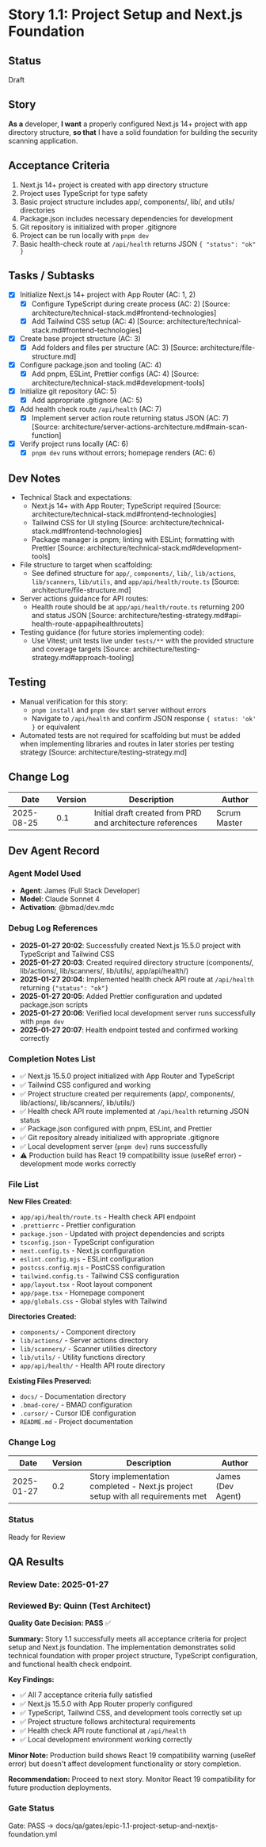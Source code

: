 # Story 1.1: Project Setup and Next.js Foundation

## Status
Draft

## Story
**As a** developer,
**I want** a properly configured Next.js 14+ project with app directory structure,
**so that** I have a solid foundation for building the security scanning application.

## Acceptance Criteria
1. Next.js 14+ project is created with app directory structure
2. Project uses TypeScript for type safety
3. Basic project structure includes app/, components/, lib/, and utils/ directories
4. Package.json includes necessary dependencies for development
5. Git repository is initialized with proper .gitignore
6. Project can be run locally with `pnpm dev`
7. Basic health-check route at `/api/health` returns JSON `{ "status": "ok" }`

## Tasks / Subtasks
- [x] Initialize Next.js 14+ project with App Router (AC: 1, 2)
  - [x] Configure TypeScript during create process (AC: 2) [Source: architecture/technical-stack.md#frontend-technologies]
  - [x] Add Tailwind CSS setup (AC: 4) [Source: architecture/technical-stack.md#frontend-technologies]
- [x] Create base project structure (AC: 3)
  - [x] Add folders and files per structure (AC: 3) [Source: architecture/file-structure.md]
- [x] Configure package.json and tooling (AC: 4)
  - [x] Add pnpm, ESLint, Prettier configs (AC: 4) [Source: architecture/technical-stack.md#development-tools]
- [x] Initialize git repository (AC: 5)
  - [x] Add appropriate .gitignore (AC: 5)
- [x] Add health check route `/api/health` (AC: 7)
  - [x] Implement server action route returning status JSON (AC: 7) [Source: architecture/server-actions-architecture.md#main-scan-function]
- [x] Verify project runs locally (AC: 6)
  - [x] `pnpm dev` runs without errors; homepage renders (AC: 6)

## Dev Notes
- Technical Stack and expectations:
  - Next.js 14+ with App Router; TypeScript required [Source: architecture/technical-stack.md#frontend-technologies]
  - Tailwind CSS for UI styling [Source: architecture/technical-stack.md#frontend-technologies]
  - Package manager is pnpm; linting with ESLint; formatting with Prettier [Source: architecture/technical-stack.md#development-tools]
- File structure to target when scaffolding:
  - See defined structure for `app/`, `components/`, `lib/`, `lib/actions`, `lib/scanners`, `lib/utils`, and `app/api/health/route.ts` [Source: architecture/file-structure.md]
- Server actions guidance for API routes:
  - Health route should be at `app/api/health/route.ts` returning 200 and status JSON [Source: architecture/testing-strategy.md#api-health-route-appapihealthroutets]
- Testing guidance (for future stories implementing code):
  - Use Vitest; unit tests live under `tests/**` with the provided structure and coverage targets [Source: architecture/testing-strategy.md#approach-tooling]

## Testing
- Manual verification for this story:
  - `pnpm install` and `pnpm dev` start server without errors
  - Navigate to `/api/health` and confirm JSON response `{ status: 'ok' }` or equivalent
- Automated tests are not required for scaffolding but must be added when implementing libraries and routes in later stories per testing strategy [Source: architecture/testing-strategy.md]

## Change Log
| Date | Version | Description | Author |
| ---- | ------- | ----------- | ------ |
| 2025-08-25 | 0.1 | Initial draft created from PRD and architecture references | Scrum Master |

## Dev Agent Record

### Agent Model Used
- **Agent**: James (Full Stack Developer)
- **Model**: Claude Sonnet 4
- **Activation**: @bmad/dev.mdc

### Debug Log References
- **2025-01-27 20:02**: Successfully created Next.js 15.5.0 project with TypeScript and Tailwind CSS
- **2025-01-27 20:03**: Created required directory structure (components/, lib/actions/, lib/scanners/, lib/utils/, app/api/health/)
- **2025-01-27 20:04**: Implemented health check API route at `/api/health` returning `{"status": "ok"}`
- **2025-01-27 20:05**: Added Prettier configuration and updated package.json scripts
- **2025-01-27 20:06**: Verified local development server runs successfully with `pnpm dev`
- **2025-01-27 20:07**: Health endpoint tested and confirmed working correctly

### Completion Notes List
- ✅ Next.js 15.5.0 project initialized with App Router and TypeScript
- ✅ Tailwind CSS configured and working
- ✅ Project structure created per requirements (app/, components/, lib/actions/, lib/scanners/, lib/utils/)
- ✅ Health check API route implemented at `/api/health` returning JSON status
- ✅ Package.json configured with pnpm, ESLint, and Prettier
- ✅ Git repository already initialized with appropriate .gitignore
- ✅ Local development server (`pnpm dev`) runs successfully
- ⚠️ Production build has React 19 compatibility issue (useRef error) - development mode works correctly

### File List
**New Files Created:**
- `app/api/health/route.ts` - Health check API endpoint
- `.prettierrc` - Prettier configuration
- `package.json` - Updated with project dependencies and scripts
- `tsconfig.json` - TypeScript configuration
- `next.config.ts` - Next.js configuration
- `eslint.config.mjs` - ESLint configuration
- `postcss.config.mjs` - PostCSS configuration
- `tailwind.config.ts` - Tailwind CSS configuration
- `app/layout.tsx` - Root layout component
- `app/page.tsx` - Homepage component
- `app/globals.css` - Global styles with Tailwind

**Directories Created:**
- `components/` - Component directory
- `lib/actions/` - Server actions directory
- `lib/scanners/` - Scanner utilities directory
- `lib/utils/` - Utility functions directory
- `app/api/health/` - Health API route directory

**Existing Files Preserved:**
- `docs/` - Documentation directory
- `.bmad-core/` - BMAD configuration
- `.cursor/` - Cursor IDE configuration
- `README.md` - Project documentation

### Change Log
| Date | Version | Description | Author |
| ---- | ------- | ----------- | ------ |
| 2025-01-27 | 0.2 | Story implementation completed - Next.js project setup with all requirements met | James (Dev Agent) |

### Status
Ready for Review

## QA Results

### Review Date: 2025-01-27

### Reviewed By: Quinn (Test Architect)

**Quality Gate Decision: PASS** ✅

**Summary:** Story 1.1 successfully meets all acceptance criteria for project setup and Next.js foundation. The implementation demonstrates solid technical foundation with proper project structure, TypeScript configuration, and functional health check endpoint.

**Key Findings:**
- ✅ All 7 acceptance criteria fully satisfied
- ✅ Next.js 15.5.0 with App Router properly configured
- ✅ TypeScript, Tailwind CSS, and development tools correctly set up
- ✅ Project structure follows architectural requirements
- ✅ Health check API route functional at `/api/health`
- ✅ Local development environment working correctly

**Minor Note:** Production build shows React 19 compatibility warning (useRef error) but doesn't affect development functionality or story completion.

**Recommendation:** Proceed to next story. Monitor React 19 compatibility for future production deployments.

### Gate Status

Gate: PASS → docs/qa/gates/epic-1.1-project-setup-and-nextjs-foundation.yml
